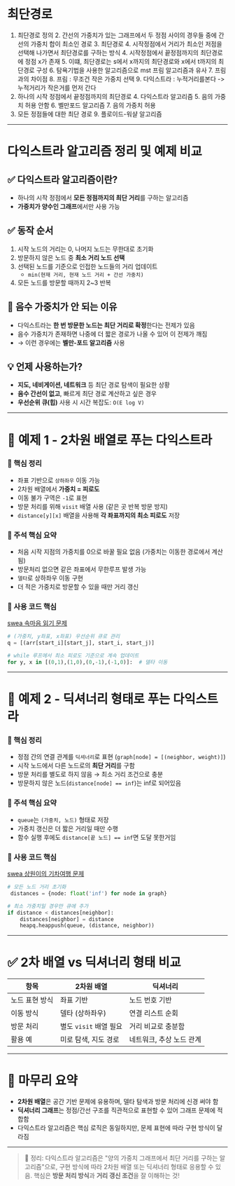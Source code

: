 # 최단경로
1. 최단경로 정의
   2. 간선의 가중치가 있는 그래프에서 두 정점 사이의 경우들 중에 간선의 가중치 합이 최소인 경로
   3. 최단경로
      4. 시작정점에서 거리가 최소인 저점을 선택해 나가면서 최단경로를 구하는 방식
      4. 시작정점에서 끝정점까지의 최단경로에 정점 x가 존재
      5. 이떄, 최단경로는 s에서 x까지의 최단경로와 x에서 t까지의 최단경로 구성
      6. 탐욕기법을 사용한 알고리즘으로 mst 프림 알고리즘과 유사 
         7. 프림과의 차이점
            8. 프림 : 무조건 작은 가중치 선택
            9. 다익스트라 : 누적거리를본다 -> 누적거리가 작은거를 먼저 간다
3. 하나의 시작 정점에서 끝정점까지의 최단경로
   4. 다익스트라 알고리즘
      5. 음의 가중치 허용 안함
   6. 벨만포드 알고리즘
      7. 음의 가중치 허용
8. 모든 정점들에 대한 최단 경로
   9. 플로이드-워샬 알고리즘

---
# 다익스트라 알고리즘 정리 및 예제 비교

## ✅ 다익스트라 알고리즘이란?
- 하나의 시작 정점에서 **모든 정점까지의 최단 거리**를 구하는 알고리즘
- **가중치가 양수인 그래프**에서만 사용 가능

## ✅ 동작 순서
1. 시작 노드의 거리는 0, 나머지 노드는 무한대로 초기화
2. 방문하지 않은 노드 중 **최소 거리 노드 선택**
3. 선택된 노드를 기준으로 인접한 노드들의 거리 업데이트
   - `min(현재 거리, 현재 노드 거리 + 간선 가중치)`
4. 모든 노드를 방문할 때까지 2~3 반복

## 🚫 음수 가중치가 안 되는 이유
- 다익스트라는 **한 번 방문한 노드는 최단 거리로 확정**한다는 전제가 있음
- 음수 가중치가 존재하면 나중에 더 짧은 경로가 나올 수 있어 이 전제가 깨짐
- → 이런 경우에는 **벨만-포드 알고리즘** 사용

## 💡 언제 사용하는가?
- **지도, 네비게이션, 네트워크** 등 최단 경로 탐색이 필요한 상황
- **음수 간선이 없고**, 빠르게 최단 경로 계산하고 싶은 경우
- **우선순위 큐(힙)** 사용 시 시간 복잡도: `O(E log V)`

---

# 🧪 예제 1 - 2차원 배열로 푸는 다익스트라

### 📌 핵심 정리
- 좌표 기반으로 `상하좌우` 이동 가능
- 2차원 배열에서 **가중치 = 피로도**
- 이동 불가 구역은 `-1`로 표현
- 방문 처리를 위해 `visit` 배열 사용 (같은 곳 반복 방문 방지)
- `distance[y][x]` 배열을 사용해 **각 좌표까지의 최소 피로도** 저장

### 💬 주석 핵심 요약
- 처음 시작 지점의 가중치를 0으로 바꿀 필요 없음 (가중치는 이동한 경로에서 계산됨)
- 방문처리 없으면 같은 좌표에서 무한루프 발생 가능
- `델타`로 상하좌우 이동 구현
- 더 적은 가중치로 방문할 수 있을 때만 거리 갱신

### 📎 사용 코드 핵심
[swea 속마음 읽기 문제](swea/22384_someOne-mind.py)

```python
# (가중치, y좌표, x좌표) 우선순위 큐로 관리
q = [(arr[start_i][start_j], start_i, start_j)]

# while 루프에서 최소 피로도 기준으로 계속 업데이트
for y, x in [(0,1),(1,0),(0,-1),(-1,0)]:  # 델타 이동
```

---

# 🧪 예제 2 - 딕셔너리 형태로 푸는 다익스트라

### 📌 핵심 정리
- 정점 간의 연결 관계를 `딕셔너리`로 표현 (`graph[node] = [(neighbor, weight)]`)
- 시작 노드에서 다른 노드로의 **최단 거리**를 구함
- 방문 처리를 별도로 하지 않음 → 최소 거리 조건으로 충분
- 방문하지 않은 노드(`distance[node] == inf`)는 inf로 되어있음

### 💬 주석 핵심 요약
- `queue`는 `(가중치, 노드)` 형태로 저장
- 가중치 갱신은 더 짧은 거리일 때만 수행
- 함수 실행 후에도 `distance[끝 노드] == inf`면 도달 못한거임

### 📎 사용 코드 핵심
[swea 상원이의 기차여행 문제](swea/22380_sangwon-train-travel.py)

```python
# 모든 노드 거리 초기화
 distances = {node: float('inf') for node in graph}

# 최소 가중치일 경우만 큐에 추가
if distance < distances[neighbor]:
    distances[neighbor] = distance
    heapq.heappush(queue, (distance, neighbor))
```

---

# ✅ 2차 배열 vs 딕셔너리 형태 비교
| 항목 | 2차원 배열 | 딕셔너리 |
|------|------------|------------|
| 노드 표현 방식 | 좌표 기반 | 노드 번호 기반 |
| 이동 방식 | 델타 (상하좌우) | 연결 리스트 순회 |
| 방문 처리 | 별도 `visit` 배열 필요 | 거리 비교로 충분함 |
| 활용 예 | 미로 탐색, 지도 경로 | 네트워크, 추상 노드 관계 |

---

# 📌 마무리 요약
- **2차원 배열**은 공간 기반 문제에 유용하며, 델타 탐색과 방문 처리에 신경 써야 함
- **딕셔너리 그래프**는 정점/간선 구조를 직관적으로 표현할 수 있어 그래프 문제에 적합함
- 다익스트라 알고리즘은 핵심 로직은 동일하지만, 문제 표현에 따라 구현 방식이 달라짐

---

> 📂 정리: 다익스트라 알고리즘은 "양의 가중치 그래프에서 최단 거리를 구하는 알고리즘"으로, 구현 방식에 따라 2차원 배열 또는 딕셔너리 형태로 응용할 수 있음. 핵심은 **방문 처리 방식**과 **거리 갱신 조건**을 잘 이해하는 것!